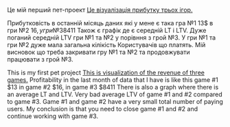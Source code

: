 Це мій перший пет-проект
[Це візуалізація прибутку трьох ігор.](https://public.tableau.com/app/profile/viktor.vovchuk/viz/ThreeGamesRevenueDashboard/ThreeGamesRevenueDashboard.)

Прибутковість в останній місяць даних які у мене є така гра №1 13$ в гри №2 16$, у гри №3 8411$
Також є графік де є середній LT і LTV. Дуже поганий середній LTV гри №1 та №2 у порівння з грой №3.
У гри №1 та гри №2 дуже мала загальна кілікість Користувачів що платять.
Мій висновок що треба закривати гру №1  та №2  та продовжувати працювати з грой №3.

This is my first pet project
[This is visualization of the revenue of three games.](https://public.tableau.com/app/profile/viktor.vovchuk/viz/ThreeGamesRevenueDashboard/ThreeGamesRevenueDashboard)
Profitability in the last month of data that I have is like this game #1 $13 in game #2 $16, in game #3 $8411
There is also a graph where there is an average LT and LTV. Very bad average LTV of game #1 and #2 compared to game #3.
Game #1 and game #2 have a very small total number of paying users.
My conclusion is that you need to close game #1 and #2 and continue working with game #3.
